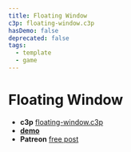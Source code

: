```yaml
---
title: Floating Window
c3p: floating-window.c3p
hasDemo: false
deprecated: false
tags:
  - template
  - game 
---
```

# Floating Window

* **c3p** [floating-window.c3p](source/c3p/floating-window.c3p)
* <a href="https://c3demo.stranianelli.com/template/017-floating-window/demo" target="popup" onclick="window.open('https://c3demo.stranianelli.com/template/017-floating-window/demo','test', 'width=256,height=256,menubar=false,toolbar=false,location=false,resizable=false,status=false')">**demo**</a>
* **Patreon** [free post](https://www.patreon.com/posts/floating-window-49310467)
